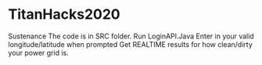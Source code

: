 # TitanHacks2020
Sustenance
The code is in SRC folder.
Run LoginAPI.Java 
Enter in your valid longitude/latitude when prompted
Get REALTIME results for how clean/dirty your power grid is.
